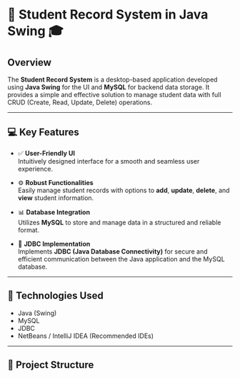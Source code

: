 # 🚀 Student Record System in Java Swing 🎓

## Overview
The **Student Record System** is a desktop-based application developed using **Java Swing** for the UI and **MySQL** for backend data storage. It provides a simple and effective solution to manage student data with full CRUD (Create, Read, Update, Delete) operations.

---

## 💻 Key Features

- ✅ **User-Friendly UI**  
  Intuitively designed interface for a smooth and seamless user experience.

- ⚙️ **Robust Functionalities**  
  Easily manage student records with options to **add**, **update**, **delete**, and **view** student information.

- 📊 **Database Integration**  
  Utilizes **MySQL** to store and manage data in a structured and reliable format.

- 🔗 **JDBC Implementation**  
  Implements **JDBC (Java Database Connectivity)** for secure and efficient communication between the Java application and the MySQL database.

---

## 🧰 Technologies Used

- Java (Swing)
- MySQL
- JDBC
- NetBeans / IntelliJ IDEA (Recommended IDEs)

---

## 📂 Project Structure

